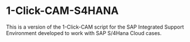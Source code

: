 # 1-Click-CAM-S4HANA
This is a version of the 1-Click-CAM script for the SAP Integrated Support Environment developed to work with SAP S/4Hana Cloud cases.
